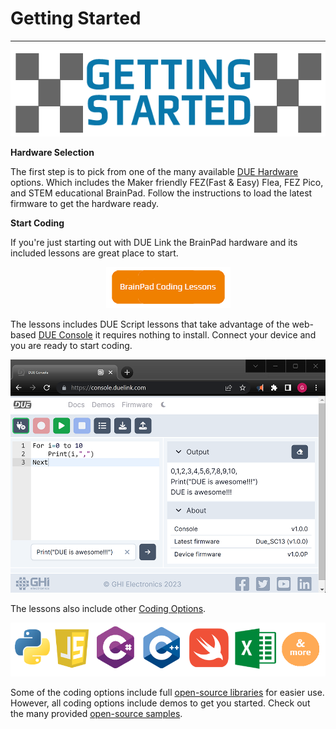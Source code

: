 # Getting Started

---

<div style="text-align: center;">

![Host Mode](./images/getting-started.png)

</div>

**Hardware Selection**

The first step is to pick from one of the many available [DUE Hardware](../hardware/intro.md) options. Which includes the Maker friendly FEZ(Fast & Easy) Flea, FEZ Pico, and STEM educational BrainPad. Follow the instructions to load the latest firmware to get the hardware ready. 

**Start Coding**


If you're just starting out with DUE Link the BrainPad hardware and its included lessons are great place to start.


<div style="text-align: center;">

[![DUE Console](images/brainpad-lessons.png)](https://www.brainpad.com/lessons/)

</div>

The lessons includes DUE Script lessons that take advantage of the web-based [DUE Console](./../software/console.md) it requires nothing to install. Connect your device and you are ready to start coding.

![DUE Console](images/due-console.png)

The lessons also include other [Coding Options](../software/coding-options/coding-options.md).

![Coding Options](images/coding-options.png)

Some of the coding options include full [open-source libraries](https://github.com/ghi-electronics/due-libraries) for easier use. However, all coding options include demos to get you started. Check out the many provided [open-source samples](https://github.com/ghi-electronics/due-samples).

